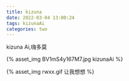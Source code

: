 ```yaml
---
title: kizuna
date: 2022-03-04 13:00:24
tags: kizunaAi
categories: two
---
```


kizuna Ai,嗨多莫

{% asset_img BV1mS4y167M7.jpg kizunaAi %}

{% asset_img rwxx.gif 让我想想 %}